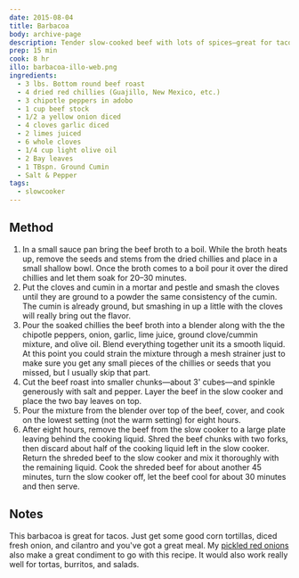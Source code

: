 ```yaml
---
date: 2015-08-04
title: Barbacoa
body: archive-page
description: Tender slow-cooked beef with lots of spices—great for tacos, tortas, or burritos.
prep: 15 min
cook: 8 hr
illo: barbacoa-illo-web.png
ingredients:
  - 3 lbs. Bottom round beef roast
  - 4 dried red chillies (Guajillo, New Mexico, etc.)
  - 3 chipotle peppers in adobo
  - 1 cup beef stock
  - 1/2 a yellow onion diced
  - 4 cloves garlic diced
  - 2 limes juiced
  - 6 whole cloves
  - 1/4 cup light olive oil
  - 2 Bay leaves
  - 1 TBspn. Ground Cumin
  - Salt & Pepper
tags:
  - slowcooker
---
```

## Method
1. In a small sauce pan bring the beef broth to a boil. While the broth heats up, remove the seeds and stems from the dried chillies and place in a small shallow bowl. Once the broth comes to a boil pour it over the dired chillies and let them soak for 20–30 minutes.
2. Put the cloves and cumin in a mortar and pestle and smash the cloves until they are ground to a powder the same consistency of the cumin. The cumin is already ground, but smashing in up a little with the cloves will really bring out the flavor.
3. Pour the soaked chillies the beef broth into a blender along with the the chipotle peppers, onion, garlic, lime juice, ground clove/cummin mixture, and olive oil. Blend everything together unit its a smooth liquid. At this point you could strain the mixture through a mesh strainer just to make sure you get any small pieces of the chillies or seeds that you missed, but I usually skip that part.
4. Cut the beef roast into smaller chunks—about 3' cubes—and spinkle generously with salt and pepper. Layer the beef in the slow cooker and place the two bay leaves on top.
5. Pour the mixture from the blender over top of the beef, cover, and cook on the lowest setting (not the warm setting) for eight hours.
6. After eight hours, remove the beef from the slow cooker to a large plate leaving behind the cooking liquid. Shred the beef chunks with two forks, then discard about half of the cooking liquid left in the slow cooker. Return the shreded beef to the slow cooker and mix it thoroughly with the remaining liquid. Cook the shreded beef for about another 45 minutes, turn the slow cooker off, let the beef cool for about 30 minutes and then serve.

## Notes
This barbacoa is great for tacos. Just get some good corn tortillas, diced fresh onion, and cilantro and you've got a great meal. My [pickled red onions](/recipes/pickled-red-onions) also make a great condiment to go with this recipe. It would also work really well for tortas, burritos, and salads.